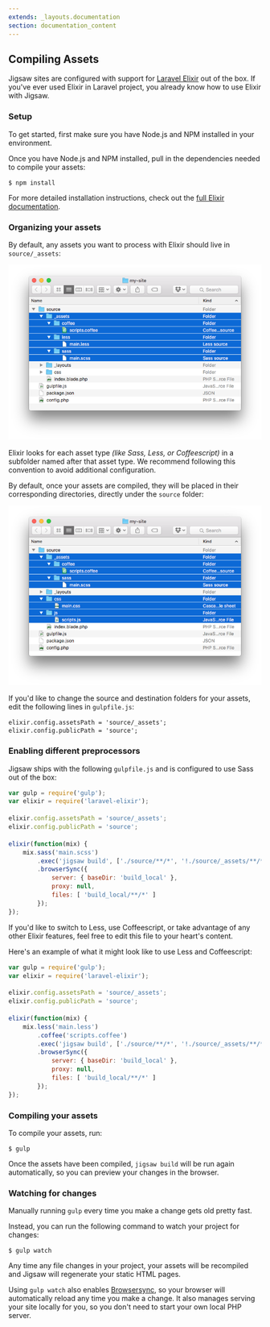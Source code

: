 ```yaml
---
extends: _layouts.documentation
section: documentation_content
---
```


## Compiling Assets

Jigsaw sites are configured with support for [Laravel Elixir](http://laravel.com/docs/elixir) out of the box. If you've ever used Elixir in Laravel project, you already know how to use Elixir with Jigsaw.

### Setup

To get started, first make sure you have Node.js and NPM installed in your environment.

Once you have Node.js and NPM installed, pull in the dependencies needed to compile your assets:

```
$ npm install
```

For more detailed installation instructions, check out the [full Elixir documentation](https://laravel.com/docs/5.2/elixir#installation).

### Organizing your assets

By default, any assets you want to process with Elixir should live in `source/_assets`:

![Asset directory structure](../../img/asset-directory-structure.png)

Elixir looks for each asset type _(like Sass, Less, or Coffeescript)_ in a subfolder named after that asset type. We recommend following this convention to avoid additional configuration.

By default, once your assets are compiled, they will be placed in their corresponding directories, directly under the `source` folder:

![Compiled assets directory structure](../../img/compiled-assets-directory-structure.png)

If you'd like to change the source and destination folders for your assets, edit the following lines in `gulpfile.js`:

```
elixir.config.assetsPath = 'source/_assets';
elixir.config.publicPath = 'source';
```

### Enabling different preprocessors

Jigsaw ships with the following `gulpfile.js` and is configured to use Sass out of the box:

```js
var gulp = require('gulp');
var elixir = require('laravel-elixir');

elixir.config.assetsPath = 'source/_assets';
elixir.config.publicPath = 'source';

elixir(function(mix) {
    mix.sass('main.scss')
        .exec('jigsaw build', ['./source/**/*', '!./source/_assets/**/*'])
        .browserSync({
            server: { baseDir: 'build_local' },
            proxy: null,
            files: [ 'build_local/**/*' ]
        });
});
```

If you'd like to switch to Less, use Coffeescript, or take advantage of any other Elixir features, feel free to edit this file to your heart's content.

Here's an example of what it might look like to use Less and Coffeescript:

```js
var gulp = require('gulp');
var elixir = require('laravel-elixir');

elixir.config.assetsPath = 'source/_assets';
elixir.config.publicPath = 'source';

elixir(function(mix) {
    mix.less('main.less')
        .coffee('scripts.coffee')
        .exec('jigsaw build', ['./source/**/*', '!./source/_assets/**/*'])
        .browserSync({
            server: { baseDir: 'build_local' },
            proxy: null,
            files: [ 'build_local/**/*' ]
        });
});
```

### Compiling your assets

To compile your assets, run:

```
$ gulp
```

Once the assets have been compiled, `jigsaw build` will be run again automatically, so you can preview your changes in the browser.

### Watching for changes

Manually running `gulp` every time you make a change gets old pretty fast.

Instead, you can run the following command to watch your project for changes:

```
$ gulp watch
```

Any time any file changes in your project, your assets will be recompiled and Jigsaw will regenerate your static HTML pages.

Using `gulp watch` also enables [Browsersync](https://www.browsersync.io/), so your browser will automatically reload any time you make a change. It also manages serving your site locally for you, so you don't need to start your own local PHP server.
